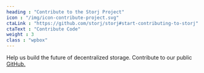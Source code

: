 ```yaml
---
heading : "Contribute to the Storj Project"
icon : "/img/icon-contribute-project.svg"
ctaLink : "https://github.com/storj/storj#start-contributing-to-storj"
ctaText : "Contribute Code"
weight : 3
class : "wpbox"
---
```

Help us build the future of decentralized storage. Contribute to our public <a href="https://github.com/storj/storj">GitHub.